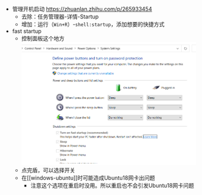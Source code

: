 - 管理开机启动
https://zhuanlan.zhihu.com/p/265933454
  - 去除：任务管理器-详情-Startup
  - 增加：运行（`Win+R`）-`shell:startup`，添加想要的快捷方式
- fast startup
  - 控制面板这个地方![](fast-startup.png)
  - 点完盾，可以选择开关
  - 在[[windows-ubuntu]]时可能造成Ubuntu18网卡出问题
    - 注意这个选项在重启时没用。所以重启也不会引发Ubuntu18网卡问题